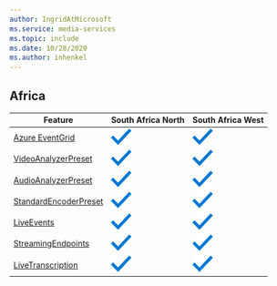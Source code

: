 ```yaml
---
author: IngridAtMicrosoft
ms.service: media-services 
ms.topic: include
ms.date: 10/28/2020
ms.author: inhenkel
---
```


<!--Feature availability in region-->

## Africa

| Feature| South Africa North | South Africa West |
| --- | --- | --- |
| [Azure EventGrid](../monitoring/reacting-to-media-services-events.md) | ![africa north event grid general availability](../media/azure-clouds-regions/ga.svg) | ![africa south event grid general availability](../media/azure-clouds-regions/ga.svg) |
| [VideoAnalyzerPreset](../analyzing-video-audio-files-concept.md) | ![africa video analyzer north general availability](../media/azure-clouds-regions/ga.svg) | ![africa south video analyser general availability](../media/azure-clouds-regions/ga.svg) |
| [AudioAnalyzerPreset](../analyzing-video-audio-files-concept.md) | ![africa north AudioAnalyzerPreset general availability](../media/azure-clouds-regions/ga.svg) | ![africa south AudioAnalyzerPreset general availability](../media/azure-clouds-regions/ga.svg) |
| [StandardEncoderPreset](../encoding-concept.md) | ![africa north StandardEncoderPreset general availability](../media/azure-clouds-regions/ga.svg) | ![africa south StandardEncoderPreset general availability](../media/azure-clouds-regions/ga.svg) |
| [LiveEvents](../live-streaming-overview.md) | ![africa north LiveEvents general availability](../media/azure-clouds-regions/ga.svg) | ![africa south LiveEvents general availability](../media/azure-clouds-regions/ga.svg) |
| [StreamingEndpoints](../streaming-endpoint-concept.md) | ![africa north StreamingEndpoints general availability](../media/azure-clouds-regions/ga.svg) | ![africa south StreamingEndpoints general availability](../media/azure-clouds-regions/ga.svg) |
| [LiveTranscription](../live-transcription.md) | ![africa north LiveTranscription general availability](../media/azure-clouds-regions/ga.svg) | ![africa south LiveTranscription general availability](../media/azure-clouds-regions/ga.svg) |
